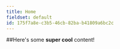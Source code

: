 ```yaml
---
title: Home
fieldset: default
id: 175f7a8e-c3b5-46cb-82ba-b41809a6bc2c
---
```

##Here's some **super cool** content!